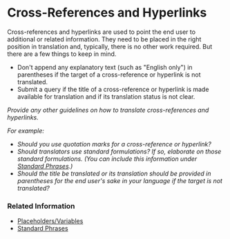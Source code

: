 # Cross-References and Hyperlinks

Cross-references and hyperlinks are used to point the end user to additional or related information. They need to be placed in the right position in translation and, typically, there is no other work required. But there are a few things to keep in mind.

* Don't append any explanatory text (such as "English only") in parentheses if the target of a cross-reference or hyperlink is not translated.
* Submit a query if the title of a cross-reference or hyperlink is made available for translation and if its translation status is not clear.

*Provide any other guidelines on how to translate cross-references and hyperlinks.*

*For example:*

* *Should you use quotation marks for a cross-reference or hyperlink?*
* *Should translators use standard formulations? If so, elaborate on those standard formulations. (You can include this information under [Standard Phrases](../06_additional_guidance_for_translators/standard_phrases.md).)*
* *Should the title be translated or its translation should be provided in parentheses for the end user's sake in your language if the target is not translated?*

### Related Information

* [Placeholders/Variables](placeholders_variables.md)
* [Standard Phrases](../06_additional_guidance_for_translators/standard_phrases.md)
